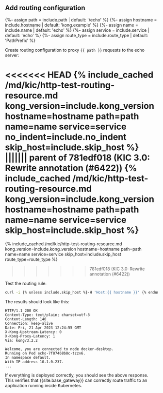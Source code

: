 ## Add routing configuration

{%- assign path = include.path | default: '/echo' %}
{%- assign hostname = include.hostname | default: 'kong.example' %}
{%- assign name = include.name | default: 'echo' %}
{%- assign service = include.service | default: 'echo' %}
{%- assign route_type = include.route_type | default: 'PathPrefix' %}

Create routing configuration to proxy `{{ path }}` requests to the echo server:

<<<<<<< HEAD
{% include_cached /md/kic/http-test-routing-resource.md kong_version=include.kong_version hostname=hostname path=path name=name service=service no_indent=include.no_indent skip_host=include.skip_host %}
||||||| parent of 781edf018 (KIC 3.0: Rewrite annotation (#6422))
{% include_cached /md/kic/http-test-routing-resource.md kong_version=include.kong_version hostname=hostname path=path name=name service=service skip_host=include.skip_host %}
=======
{% include_cached /md/kic/http-test-routing-resource.md kong_version=include.kong_version hostname=hostname path=path name=name service=service skip_host=include.skip_host route_type=route_type %}
>>>>>>> 781edf018 (KIC 3.0: Rewrite annotation (#6422))

Test the routing rule:

```bash
curl -i {% unless include.skip_host %}-H 'Host:{{ hostname }}' {% endunless %}$PROXY_IP{{ path }}
```

The results should look like this:

```text
HTTP/1.1 200 OK
Content-Type: text/plain; charset=utf-8
Content-Length: 140
Connection: keep-alive
Date: Fri, 21 Apr 2023 12:24:55 GMT
X-Kong-Upstream-Latency: 0
X-Kong-Proxy-Latency: 1
Via: kong/3.2.2

Welcome, you are connected to node docker-desktop.
Running on Pod echo-7f87468b8c-tzzv6.
In namespace default.
With IP address 10.1.0.237.
...
```

If everything is deployed correctly, you should see the above response.
This verifies that {{site.base_gateway}} can correctly route traffic to an application running
inside Kubernetes.
